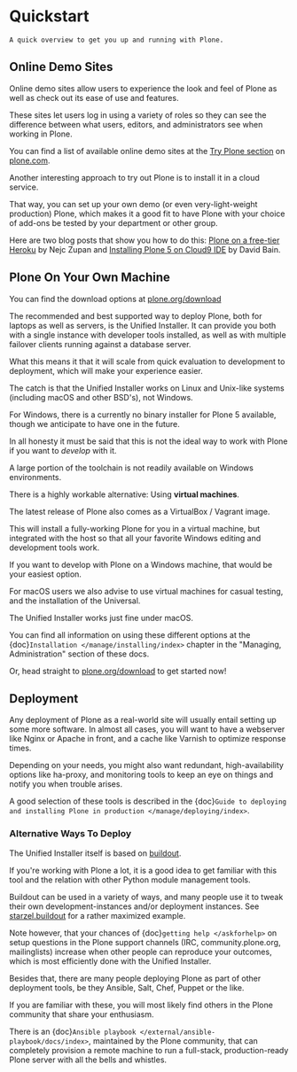 # Quickstart

```{admonition} Description
A quick overview to get you up and running with Plone.
```

## Online Demo Sites

Online demo sites allow users to experience the look and feel of Plone as well as check out its ease of use and features.

These sites let users log in using a variety of roles so they can see the difference between what users, editors,
and administrators see when working in Plone.

You can find a list of available online demo sites at the [Try Plone section](https://plone.com/try-plone) on [plone.com](https://plone.com).

Another interesting approach to try out Plone is to install it in a cloud service.

That way, you can set up your own demo (or even very-light-weight production) Plone,
which makes it a good fit to have Plone with your choice of add-ons be tested by your department or other group.

Here are two blog posts that show you how to do this: [Plone on a free-tier Heroku](http://blog.niteoweb.com/dear-plone-welcome-to-year-2014/)
by Nejc Zupan and [Installing Plone 5 on Cloud9 IDE](http://blog.dbain.com/2015/09/installing-plone-5-on-cloud9-ide.html) by David Bain.

## Plone On Your Own Machine

You can find the download options at [plone.org/download](https://plone.org/download)

The recommended and best supported way to deploy Plone, both for laptops as well as servers, is the Unified Installer.
It can provide you both with a single instance with developer tools installed, as well as with multiple failover clients running against a database server.

What this means it that it will scale from quick evaluation to development to deployment, which will make your experience easier.

The catch is that the Unified Installer works on Linux and Unix-like systems (including macOS and other BSD's), not Windows.

For Windows, there is a currently no binary installer for Plone 5 available, though we anticipate to have one in the future.

In all honesty it must be said that this is not the ideal way to work with Plone if you want to *develop* with it.

A large portion of the toolchain is not readily available on Windows environments.

There is a highly workable alternative: Using **virtual machines**.

The latest release of Plone also comes as a VirtualBox / Vagrant image.

This will install a fully-working Plone for you in a virtual machine,
but integrated with the host so that all your favorite Windows editing and development tools work.

If you want to develop with Plone on a Windows machine, that would be your easiest option.

For macOS users we also advise to use virtual machines for casual testing, and the installation of the Universal.

The Unified Installer works just fine under macOS.

You can find all information on using these different options at the {doc}`Installation </manage/installing/index>` chapter in the "Managing,
Administration" section of these docs.

Or, head straight to [plone.org/download](https://plone.org/download) to get started now!

## Deployment

Any deployment of Plone as a real-world site will usually entail setting up some more software.
In almost all cases, you will want to have a webserver like Nginx or Apache in front, and a cache like Varnish to optimize response times.

Depending on your needs, you might also want redundant, high-availability options like ha-proxy,
and monitoring tools to keep an eye on things and notify you when trouble arises.

A good selection of these tools is described  in the {doc}`Guide to deploying and installing Plone in production </manage/deploying/index>`.

### Alternative Ways To Deploy

The Unified Installer itself is based on [buildout](http://www.buildout.org).

If you're working with Plone a lot, it is a good idea to get familiar with this tool and the relation with other Python module management tools.

Buildout can be used in a variety of ways, and many people use it to tweak their own development-instances and/or deployment instances.
See [starzel.buildout](https://github.com/starzel/buildout) for a rather maximized example.

Note however, that your chances of {doc}`getting help </askforhelp>` on setup questions in the Plone support channels
(IRC, community.plone.org, mailinglists) increase when other people can reproduce your outcomes, which is most efficiently done with the Unified Installer.

Besides that, there are many people deploying Plone as part of other deployment tools, be they Ansible, Salt, Chef, Puppet or the like.

If you are familiar with these, you will most likely find others in the Plone community that share your enthusiasm.

There is an {doc}`Ansible playbook </external/ansible-playbook/docs/index>`, maintained by the Plone community,
that can completely provision a remote machine to run a full-stack, production-ready Plone server with all the bells and whistles.
